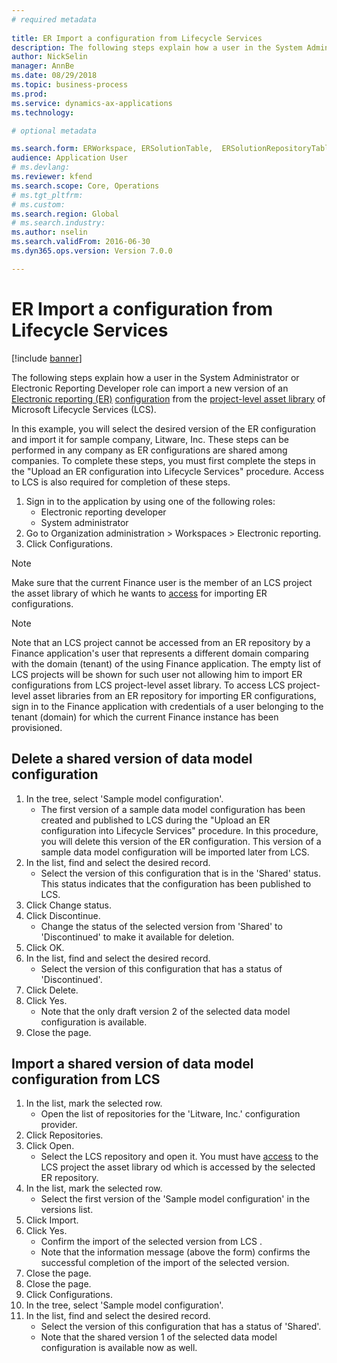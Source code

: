 ```yaml
--- 
# required metadata 
 
title: ER Import a configuration from Lifecycle Services
description: The following steps explain how a user in the System Administrator or Electronic Reporting Developer role can import a new version of an Electronic reporting (ER) configuration from Microsoft Lifecycle Services (LCS). 
author: NickSelin
manager: AnnBe 
ms.date: 08/29/2018
ms.topic: business-process 
ms.prod:  
ms.service: dynamics-ax-applications 
ms.technology:  

# optional metadata 

ms.search.form: ERWorkspace, ERSolutionTable,  ERSolutionRepositoryTable, ERSolutionImport   
audience: Application User 
# ms.devlang:  
ms.reviewer: kfend
ms.search.scope: Core, Operations 
# ms.tgt_pltfrm:  
# ms.custom:  
ms.search.region: Global
# ms.search.industry: 
ms.author: nselin
ms.search.validFrom: 2016-06-30 
ms.dyn365.ops.version: Version 7.0.0

---
```


# ER Import a configuration from Lifecycle Services

[!include [banner](../../includes/banner.md)]

The following steps explain how a user in the System Administrator or Electronic Reporting Developer role can import a new version of an [Electronic reporting (ER)](general-electronic-reporting.md) [configuration](general-electronic-reporting.md#Configuration) from the [project-level asset library](https://docs.microsoft.com/dynamics365/fin-ops-core/dev-itpro/lifecycle-services/asset-library) of Microsoft Lifecycle Services (LCS).

In this example, you will select the desired version of the ER configuration and import it for sample company, Litware, Inc. These steps can be performed in any company as ER configurations are shared among companies. To complete these steps, you must first complete the steps in the "Upload an ER configuration into Lifecycle Services" procedure. Access to LCS is also required for completion of these steps.

1. Sign in to the application by using one of the following roles:
    - Electronic reporting developer
    - System administrator
2. Go to Organization administration > Workspaces > Electronic reporting.
3. Click Configurations.

<a name="accessconditions"></a>
> [!NOTE]
> Make sure that the current Finance user is the member of an LCS project the asset library of which he wants to [access](https://docs.microsoft.com/dynamics365/fin-ops-core/dev-itpro/lifecycle-services/asset-library#asset-library-support) for importing ER configurations.

> [!NOTE]
> Note that an LCS project cannot be accessed from an ER repository by a Finance application's user that represents a different domain comparing with the domain (tenant) of the using Finance application. The empty list of LCS projects will be shown for such user not allowing him to import ER configurations from LCS project-level asset library. To access LCS project-level asset libraries from an ER repository for importing ER configurations, sign in to the Finance application with credentials of a user belonging to the tenant (domain) for which the current Finance instance has been provisioned.

## Delete a shared version of data model configuration
1. In the tree, select 'Sample model configuration'.
    * The first version of a sample data model configuration has been created and published to LCS during the "Upload an ER configuration into Lifecycle Services" procedure. In this procedure, you will delete this version of the ER configuration. This version of a sample data model configuration will be imported later from LCS.  
2. In the list, find and select the desired record.
    * Select the version of this configuration that is in the 'Shared' status. This status indicates that the configuration has been published to LCS.  
3. Click Change status.
4. Click Discontinue.
    * Change the status of the selected version from 'Shared' to 'Discontinued' to make it available for deletion.  
5. Click OK.
6. In the list, find and select the desired record.
    * Select the version of this configuration that has a status of 'Discontinued'.  
7. Click Delete.
8. Click Yes.
    * Note that the only draft version 2 of the selected data model configuration is available.  
9. Close the page.

## Import a shared version of data model configuration from LCS
1. In the list, mark the selected row.
    * Open the list of repositories for the 'Litware, Inc.' configuration provider.  
2. Click Repositories.
3. Click Open.
    * Select the LCS repository and open it. You must have [access](#accessconditions) to the LCS project the asset library od which is accessed by the selected ER repository.
4. In the list, mark the selected row.
    * Select the first version of the 'Sample model configuration' in the versions list.  
5. Click Import.
6. Click Yes.
    * Confirm the import of the selected version from LCS .  
    * Note that the information message (above the form) confirms the successful completion of the import of the selected version.  
7. Close the page.
8. Close the page.
9. Click Configurations.
10. In the tree, select 'Sample model configuration'.
11. In the list, find and select the desired record.
    * Select the version of this configuration that has a status of 'Shared'.  
    * Note that the shared version 1 of the selected data model configuration is available now as well.  

